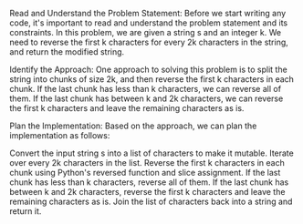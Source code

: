 Read and Understand the Problem Statement:
Before we start writing any code, it's important to read and understand the problem statement and its constraints. In this problem, we are given a string s and an integer k. We need to reverse the first k characters for every 2k characters in the string, and return the modified string.

Identify the Approach:
One approach to solving this problem is to split the string into chunks of size 2k, and then reverse the first k characters in each chunk. If the last chunk has less than k characters, we can reverse all of them. If the last chunk has between k and 2k characters, we can reverse the first k characters and leave the remaining characters as is.

Plan the Implementation:
Based on the approach, we can plan the implementation as follows:

Convert the input string s into a list of characters to make it mutable.
Iterate over every 2k characters in the list.
Reverse the first k characters in each chunk using Python's reversed function and slice assignment.
If the last chunk has less than k characters, reverse all of them.
If the last chunk has between k and 2k characters, reverse the first k characters and leave the remaining characters as is.
Join the list of characters back into a string and return it.
